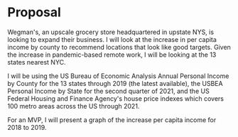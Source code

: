# Proposal

Wegman's, an upscale grocery store headquartered in upstate NYS, is looking to expand their business. I will look at the increase in per capita income by county to recommend locations that look like good targets. Given the increase in pandemic-based remote work, I will be looking at the 13 states nearest NYC.   

I will be using the US Bureau of Economic Analysis Annual Personal Income by County for the 13 states through 2019 (the latest available), the USBEA Personal Income by State for the second quarter of 2021, and the US Federal Housing and Finance Agency's house price indexes which covers 100 metro areas across the US through 2021.

For an MVP, I will present a graph of the increase per capita income for 2018 to 2019. 
